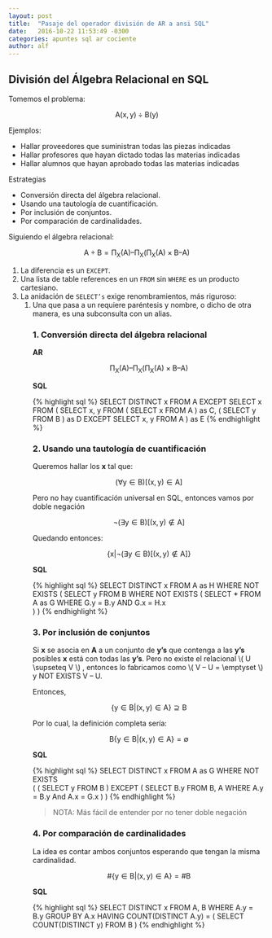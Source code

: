 ```yaml
---
layout: post
title:  "Pasaje del operador división de AR a ansi SQL"
date:   2016-10-22 11:53:49 -0300
categories: apuntes sql ar cociente
author: alf
---
```


<script src="https://cdn.mathjax.org/mathjax/latest/MathJax.js?config=TeX-AMS-MML_HTMLorMML" type="text/javascript"></script>

## División del Álgebra Relacional en SQL    

Tomemos el problema:  

$$
\mathsf{A( x, y )} \div \mathsf{B( y )}
$$

Ejemplos: 

- Hallar proveedores que suministran todas las piezas indicadas  
- Hallar profesores que hayan dictado todas las materias indicadas 
- Hallar alumnos que hayan aprobado todas las materias indicadas 

Estrategias 

- Conversión directa del álgebra relacional. 
- Usando una tautología de cuantificación. 
- Por inclusión de conjuntos.
- Por comparación de cardinalidades. 

Siguiendo el álgebra relacional:   


$$
\mathsf{A \div B = \Pi_{X} (A) – \Pi_{X} ( \Pi_{X} (A) \times B – A )}
$$

1. La diferencia es un `EXCEPT`.  
1. Una lista de table references en un `FROM` sin `WHERE` es un producto cartesiano.  
1. La anidación de `SELECT’s` exige renombramientos, más riguroso:  
    1. Una <query expression> que pasa a un <table reference> requiere paréntesis  y nombre, o dicho de otra manera, es una subconsulta con un alias.           

### 1. Conversión directa del álgebra relacional 

**AR**

$$
\mathsf{\Pi_{X} (A) – \Pi_{X} ( \Pi_{X} (A) \times B – A )}
$$

**SQL**

{% highlight sql %}
SELECT DISTINCT x FROM A
EXCEPT
SELECT x FROM 
    (   SELECT x, y FROM 
            ( SELECT x FROM A ) as C,
            ( SELECT y FROM B ) as D
        EXCEPT
        SELECT x, y FROM A
    ) as E
{% endhighlight %}
 

### 2. Usando una tautología de cuantificación 
 
Queremos hallar los **x** tal que: 
 
$$
\mathsf{(\forall y \in B) [ (x,y) \in A ]} 
$$
 
Pero no hay cuantificación universal en SQL, entonces vamos por doble negación 
 
$$
\mathsf{ \neg (\exists y \in B ) [ (x,y) \notin A ] } 
$$
 
Quedando entonces: 

$$
\mathsf{ \{ x | \neg (\exists y \in B ) [ (x,y) \notin A ] \} } 
$$

**SQL**

{% highlight sql %}
SELECT DISTINCT x FROM A as H 
WHERE NOT EXISTS 
    (   SELECT y FROM B 
        WHERE NOT EXISTS 
            (   SELECT * FROM A as G 
                WHERE G.y = B.y 
                AND G.x = H.x  
            ) 
    ) 
{% endhighlight %}
 
### 3. Por inclusión de conjuntos 
 
Si **x** se asocia en **A** a un conjunto de **y’s** que contenga a las **y’s** posibles **x** está con todas las **y’s**. 
Pero no existe el relacional \\( U \supseteq V \\) , entonces lo fabricamos como \\( V – U = \emptyset \\) y NOT EXISTS V – U.

Entonces,  

$$
\mathsf{ \{ y \in B | (x,y) \in A \} \supseteq B } 
$$
 
Por lo cual, la definición completa sería: 

$$
\mathsf{ Β ­\{ y \in B | (x,y) \in A \} = \emptyset } 
$$
 
**SQL**


{% highlight sql %}
SELECT DISTINCT x FROM A as G 
WHERE NOT EXISTS  
    ( 
        (   SELECT y FROM B ) 
        EXCEPT 
        (   SELECT B.y 
            FROM B, A 
            WHERE A.y = B.y And A.x = G.x 
        ) 
    ) 
{% endhighlight %}
 
> NOTA: Más fácil de entender por no tener doble negación 
 
 
### 4. Por comparación de cardinalidades 

La idea es contar ambos conjuntos esperando que tengan la misma cardinalidad.

$$
\mathsf{ \# \{ y \in B | (x , y) \in A \} = \# B } 
$$

**SQL**

{% highlight sql %}
SELECT DISTINCT x 
FROM A, B 
WHERE A.y = B.y 
GROUP BY A.x 
HAVING COUNT(DISTINCT A.y) = 
    (   SELECT COUNT(DISTINCT y) FROM B ) 
{% endhighlight %}
